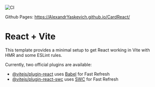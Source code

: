 
![CI](https://github.com/<AlexandrYaskevich>/<https://github.com/AlexandrYaskevich/CardReact>/actions/workflows/web.yml/badge.svg)


Github Pages: https://AlexandrYaskevich.github.io/CardReact/
# React + Vite

This template provides a minimal setup to get React working in Vite with HMR and some ESLint rules.

Currently, two official plugins are available:

- [@vitejs/plugin-react](https://github.com/vitejs/vite-plugin-react/blob/main/packages/plugin-react/README.md) uses [Babel](https://babeljs.io/) for Fast Refresh
- [@vitejs/plugin-react-swc](https://github.com/vitejs/vite-plugin-react-swc) uses [SWC](https://swc.rs/) for Fast Refresh
